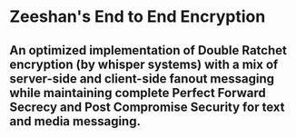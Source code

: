 # Zeeshan's End to End Encryption

## An optimized implementation of Double Ratchet encryption (by whisper systems) with a mix of server-side and client-side fanout messaging while maintaining complete Perfect Forward Secrecy and Post Compromise Security for text and media messaging.
